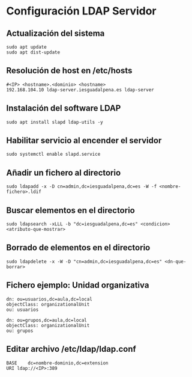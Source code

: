 # Configuración LDAP Servidor

## Actualización del sistema
```
sudo apt update
sudo apt dist-update
```
## Resolución de host en /etc/hosts
```
#<IP> <hostname>.<dominio> <hostname>
192.168.104.10 ldap-server.iesguadalpena.es ldap-server
```
## Instalación del software LDAP
```
sudo apt install slapd ldap-utils -y
```
## Habilitar servicio al encender el servidor
```
sudo systemctl enable slapd.service
```
## Añadir un fichero al directorio
```
sudo ldapadd -x -D cn=admin,dc=iesguadalpena,dc=es -W -f <nombre-fichero>.ldif
```
## Buscar elementos en el directorio
```
sudo ldapsearch -xLLL -b "dc=iesguadalpena,dc=es" <condicion> <atributo-que-mostrar>
```
## Borrado de elementos en el directorio
```
sudo ldapdelete -x -W -D "cn=admin,dc=iesguadalpena,dc=es" <dn-que-borrar>
```
## Fichero ejemplo: Unidad organizativa
```
dn: ou=usuarios,dc=aula,dc=local
objectClass: organizationalUnit
ou: usuarios

dn: ou=grupos,dc=aula,dc=local
objectClass: organizationalUnit
ou: grupos
```
## Editar archivo /etc/ldap/ldap.conf
```
BASE	dc=nombre-dominio,dc=extension
URI	ldap://<IP>:389
```
